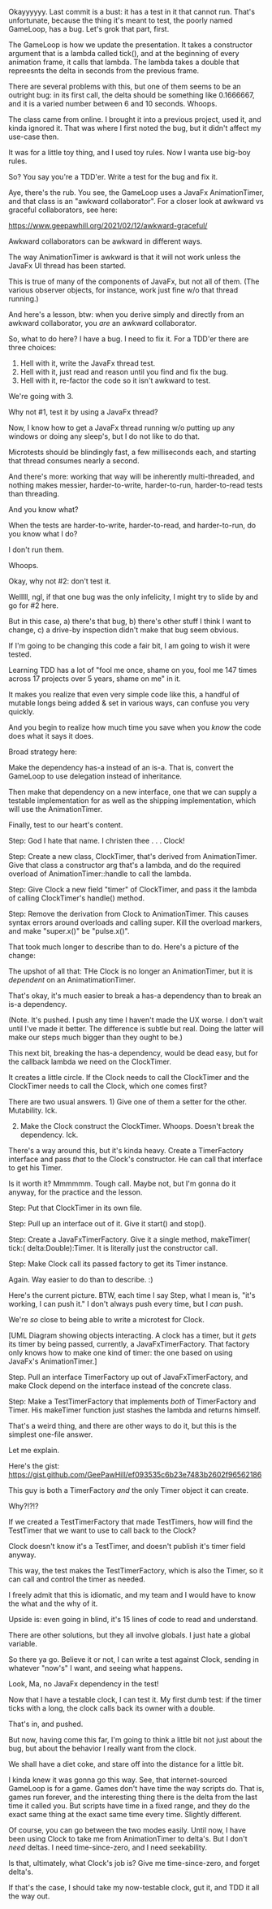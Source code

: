 Okayyyyyy. Last commit is a bust: it has a test in it that cannot run. That's unfortunate, because the thing it's meant
to test, the poorly named GameLoop, has a bug. Let's grok that part, first.

The GameLoop is how we update the presentation. It takes a constructor
argument that is a lambda called tick(), and at the beginning of every animation frame, it calls that lambda. The
lambda takes a double that repreesnts the delta in seconds from the previous frame.

There are several problems with this, but one of them seems to be an outright bug: in its first call, the delta should
be something like 0.1666667, and it is a varied number between 6 and 10 seconds. Whoops.

The class came from online. I brought it into a previous project, used it, and kinda ignored it. That was where I first
noted the bug, but it didn't affect my use-case then.

It was for a little toy thing, and I used toy rules. Now I wanta use big-boy rules.

So? You say you're a TDD'er. Write a test for the bug and fix it.

Aye, there's the rub. You see, the GameLoop uses a JavaFx AnimationTimer, and that class is an "awkward collaborator".
For a closer look at
awkward vs graceful collaborators, see here:

https://www.geepawhill.org/2021/02/12/awkward-graceful/

Awkward collaborators can be awkward in different ways.

The way AnimationTimer is awkward is that it will not work
unless the JavaFx UI thread has been started.

This is true of many of the components of JavaFx, but not all of them. (The various observer objects, for instance, work
just fine w/o that thread running.)

And here's a lesson, btw: when you derive simply and directly from an awkward collaborator, you *are* an awkward
collaborator.

So, what to do here? I have a bug. I need to fix it. For a TDD'er there are three choices:

1) Hell with it, write the JavaFx thread test.
2) Hell with it, just read and reason until you find and fix the bug.
3) Hell with it, re-factor the code so it isn't awkward to test.

We're going with 3.

Why not #1, test it by using a JavaFx thread?

Now, I know how to get a JavaFx thread running w/o putting up any windows or doing any sleep's, but I do not like to do
that.

Microtests should be blindingly fast, a few milliseconds each, and starting that thread consumes nearly a second.

And there's more: working that way will be inherently multi-threaded, and nothing makes messier, harder-to-write,
harder-to-run, harder-to-read tests than threading.

And you know what?

When the tests are harder-to-write, harder-to-read, and harder-to-run, do you know what I do?

I don't run them.

Whoops.

Okay, why not #2: don't test it.

Welllll, ngl, if that one bug was the only infelicity, I might try to slide by and go for #2 here.

But in this case, a) there's that bug, b) there's other stuff I think I want to change, c) a drive-by inspection didn't
make that bug seem obvious.

If I'm going to be changing this code a fair bit, I am going to wish it were tested.

Learning TDD has a lot of "fool me once, shame on you, fool me 147 times across 17 projects over 5 years, shame on me"
in it.

It makes you realize that even very simple code like this, a handful of mutable longs being added & set in various ways,
can confuse you very quickly.

And you begin to realize how much time you save when you *know* the code does what it says it does.

Broad strategy here:

Make the dependency has-a instead of an is-a. That is, convert the GameLoop to use delegation instead of inheritance.

Then make that dependency on a new interface, one that we can supply a testable implementation for as well as the
shipping implementation, which will use the AnimationTimer.

Finally, test to our heart's content.

Step: God I hate that name. I christen thee . . . Clock!

Step: Create a new class, ClockTimer, that's derived from AnimationTimer. Give that class a constructor arg that's a
lambda, and do the required overload of AnimationTimer::handle to call the lambda.

Step: Give Clock a new field "timer"  of ClockTimer, and pass it the lambda of calling ClockTimer's handle() method.

Step: Remove the derivation from Clock to AnimationTimer. This causes syntax errors around overloads and calling super.
Kill the overload markers, and make "super.x()" be "pulse.x()".

That took much longer to describe than to do. Here's a picture of the change:

The upshot of all that: THe Clock is no longer an AnimationTimer, but it is *dependent* on an AnimatimationTimer.

That's okay, it's much easier to break a has-a dependency than to break an is-a dependency.

(Note. It's pushed. I push any time I haven't made the UX worse. I don't wait until I've made it better. The difference
is subtle but real. Doing the latter will make our steps much bigger than they ought to be.)

This next bit, breaking the has-a dependency, would be dead easy, but for the callback lambda we need on the ClockTimer.

It creates a little circle. If the Clock needs to call the ClockTimer and the ClockTimer needs to call the Clock, which
one comes first?

There are two usual answers. 1) Give one of them a setter for the other. Mutability. Ick.

2) Make the Clock construct the ClockTimer. Whoops. Doesn't break the dependency. Ick.

There's a way around this, but it's kinda heavy. Create a TimerFactory interface and pass *that* to the Clock's
constructor. He can call that interface to get his Timer.

Is it worth it? Mmmmmm. Tough call. Maybe not, but I'm gonna do it anyway, for the practice and the lesson.

Step: Put that ClockTimer in its own file.

Step: Pull up an interface out of it. Give it start() and stop().

Step: Create a JavaFxTimerFactory. Give it a single method, makeTimer( tick:( delta:Double):Timer. It is literally just
the constructor call.

Step: Make Clock call its passed factory to get its Timer instance.

Again. Way easier to do than to describe. :)

Here's the current picture. BTW, each time I say Step, what I mean is, "it's working, I can push it." I don't always
push every time, but I *can* push.

We're *so* close to being able to write a microtest for Clock.

[UML Diagram showing objects interacting. A clock has a timer, but it
*gets* its timer by being passed, currently, a JavaFxTimerFactory. That factory only knows how to make one kind of timer: the one based on using JavaFx's AnimationTimer.]

Step. Pull an interface TimerFactory up out of JavaFxTimerFactory, and make Clock depend on the interface instead of the
concrete class.

Step: Make a TestTimerFactory that implements *both* of TimerFactory and Timer. His makeTimer function just stashes the
lambda and returns himself.

That's a weird thing, and there are other ways to do it, but this is the simplest one-file answer.

Let me explain.

Here's the gist:
https://gist.github.com/GeePawHill/ef093535c6b23e7483b2602f96562186

This guy is both a TimerFactory *and* the only Timer object it can create.

Why?!?!?

If we created a TestTimerFactory that made TestTimers, how will find the TestTimer that we want to use to call back to
the Clock?

Clock doesn't know it's a TestTimer, and doesn't publish it's timer field anyway.

This way, the test makes the TestTimerFactory, which is also the Timer, so it can call and control the timer as needed.

I freely admit that this is idiomatic, and my team and I would have to know the what and the why of it.

Upside is: even going in blind, it's 15 lines of code to read and understand.

There are other solutions, but they all involve globals. I just hate a global variable.

So there ya go. Believe it or not, I can write a test against Clock, sending in whatever "now's" I want, and seeing what
happens.

Look, Ma, no JavaFx dependency in the test!

Now that I have a testable clock, I can test it. My first dumb test: if the timer ticks with a long, the clock calls
back its owner with a double.

That's in, and pushed.

But now, having come this far, I'm going to think a little bit not just about the bug, but about the behavior I really
want from the clock.

We shall have a diet coke, and stare off into the distance for a little bit.

I kinda knew it was gonna go this way. See, that internet-sourced GameLoop is for a game. Games don't have time the way
scripts do. That is, games run forever, and the interesting thing there is the delta from the last time it called you.
But scripts have time in a fixed range, and they do the exact same thing at the exact same time every time. Slightly
different.

Of course, you can go between the two modes easily. Until now, I have been using Clock to take me from AnimationTimer to
delta's. But I don't *need* deltas. I need time-since-zero, and I need seekability.

Is that, ultimately, what Clock's job is? Give me time-since-zero, and forget delta's.

If that's the case, I should take my now-testable clock, gut it, and TDD it all the way out.

